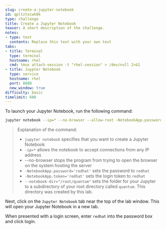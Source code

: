 ```yaml
---
slug: create-a-jupyter-notebook
id: qpltztxcwh8k
type: challenge
title: Create a Jupyter Notebook
teaser: A short description of the challenge.
notes:
- type: text
  contents: Replace this text with your own text
tabs:
- title: Terminal
  type: terminal
  hostname: rhel
  cmd: tmux attach-session -t "rhel-session" > /dev/null 2>&1
- title: Juypter Notebook
  type: service
  hostname: rhel
  port: 8888
  new_window: true
difficulty: basic
timelimit: 600
---
```

To launch your Jupyter Notebook, run the following command:
```bash
jupyter notebook --ip=* --no-browser --allow-root -NotebookApp.password='redhat' -NotebookApp.token='redhat' --notebook-dir="/root/quantum"
```
>Explanation of the command:
> * `jupyter notebook` specifies that you want to create a Jupyter Notebook
> * `-ip=*` allows the notebook to accept connections from any IP address
> * --no-browser stops the program from trying to open the browser on the system hosting the server
> * `-NotebookApp.password='redhat'` sets the password to `redhat`
> * `-NotebookApp.token='redhat'` sets the login token to `redhat`
> * `--notebook-dir="/root/quantum"` sets the folder for your Jupyter to a subdirectory of your root directory called `quantum`. This directory was created by this lab.

Next, click on the `Jupyter Notebook` tab near the top of the lab window. This will open your Jupyter Notebook in a new tab.

When presented with a login screen, enter `redhat` into the password box and click login.